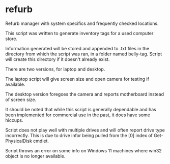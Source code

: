 # refurb
Refurb manager with system specifics and frequently checked locations.


This script was written to generate inventory tags for a used computer store.

Information generated will be stored and appended to .txt files in the directory from which the script was ran, in a folder named belly-tag.
  Script will create this directory if it doesn't already exist.

There are two versions, for laptop and desktop.

The laptop script will give screen size and open camera for testing if available.

The desktop version foregoes the camera and reports motherboard instead of screen size.


It should be noted that while this script is generally dependable and has been implemented for commercial use in the past, it does have some hiccups.

Script does not play well with multiple drives and will often report drive type incorrectly.
  This is due to drive infor being pulled from the [0] index of Get-PhysicalDisk cmdlet.
  
Script throws an error on some info on Windows 11 machines where win32 object is no longer available.


